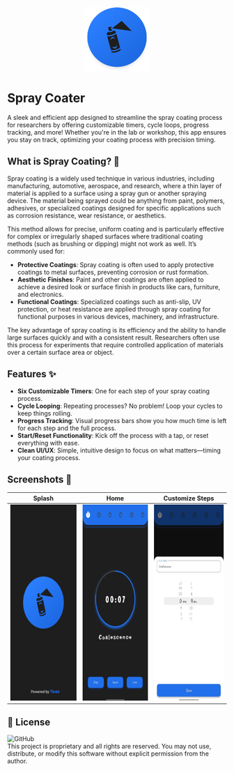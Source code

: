 <p align="center">
  <img src="https://github.com/BabaVoos/Spray-Coater/blob/master/assets/logo.png?raw=true" alt="SprayCoat Logo" width="150" height="150"/>
  <h1>Spray Coater</h1>
</p>


A sleek and efficient app designed to streamline the spray coating process for researchers by offering customizable timers, cycle loops, progress tracking, and more! Whether you're in the lab or workshop, this app ensures you stay on track, optimizing your coating process with precision timing.


## **What is Spray Coating?** 🎨

Spray coating is a widely used technique in various industries, including manufacturing, automotive, aerospace, and research, where a thin layer of material is applied to a surface using a spray gun or another spraying device. The material being sprayed could be anything from paint, polymers, adhesives, or specialized coatings designed for specific applications such as corrosion resistance, wear resistance, or aesthetics.

This method allows for precise, uniform coating and is particularly effective for complex or irregularly shaped surfaces where traditional coating methods (such as brushing or dipping) might not work as well. It’s commonly used for:

- **Protective Coatings**: Spray coating is often used to apply protective coatings to metal surfaces, preventing corrosion or rust formation.
- **Aesthetic Finishes**: Paint and other coatings are often applied to achieve a desired look or surface finish in products like cars, furniture, and electronics.
- **Functional Coatings**: Specialized coatings such as anti-slip, UV protection, or heat resistance are applied through spray coating for functional purposes in various devices, machinery, and infrastructure.

The key advantage of spray coating is its efficiency and the ability to handle large surfaces quickly and with a consistent result. Researchers often use this process for experiments that require controlled application of materials over a certain surface area or object.


## **Features** ✨

- **Six Customizable Timers**: One for each step of your spray coating process.
- **Cycle Looping**: Repeating processes? No problem! Loop your cycles to keep things rolling.
- **Progress Tracking**: Visual progress bars show you how much time is left for each step and the full process.
- **Start/Reset Functionality**: Kick off the process with a tap, or reset everything with ease.
- **Clean UI/UX**: Simple, intuitive design to focus on what matters—timing your coating process.

## **Screenshots** 📸
| Splash | Home | Customize Steps |
| ------ | ----- | --------------- | 
| <img src="https://github.com/BabaVoos/Spray-Coater/blob/master/assets/screenshots/splash.png?raw=true" width="200" height="450"> |<img src="https://github.com/BabaVoos/Spray-Coater/blob/master/assets/screenshots/home.jpg?raw=true" width="200" height="450"> | <img src="https://github.com/BabaVoos/Spray-Coater/blob/master/assets/screenshots/setSteps.jpg?raw=true" width="200" height="450">|


## 📃 License

![GitHub](https://img.shields.io/badge/license-All%20Rights%20Reserved-lightgrey)
<br>
This project is proprietary and all rights are reserved. You may not use, distribute, or modify this software without explicit permission from the author.
